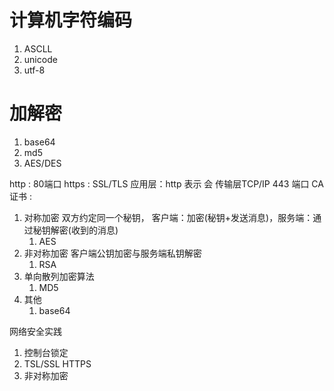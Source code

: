# 计算机字符编码

1. ASCLL
2. unicode
3. utf-8

# 加解密

1. base64
2. md5
3. AES/DES

http : 80端口
https :  SSL/TLS   应用层：http   表示  会   传输层TCP/IP   443 端口
CA证书 : 




1. 对称加密  双方约定同一个秘钥，  客户端：加密(秘钥+发送消息)，服务端：通过秘钥解密(收到的消息)
   1. AES
2. 非对称加密  客户端公钥加密与服务端私钥解密
   1. RSA
3. 单向散列加密算法
   1. MD5
4. 其他
   1. base64



网络安全实践

1. 控制台锁定
2. TSL/SSL   HTTPS
3. 非对称加密
